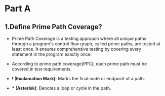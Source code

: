 # Part A
## 1.Define Prime Path Coverage?
- Prime Path Coverage is a testing approach where all unique paths through a program's control flow graph, called prime paths, are tested at least once. It ensures comprehensive testing by covering every statement in the program exactly once.

- According to prime path coverage(PPC), each prime path must be covered in test requirements.
- **! (Exclamation Mark)**: Marks the final node or endpoint of a path.
  
- **\* (Asterisk)**: Denotes a loop or cycle in the path.
